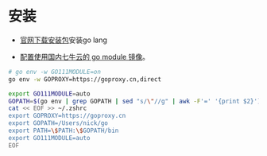 # 安装

* [官网下载安装包](https://golang.google.cn/dl/)安装go lang

* [配置使用国内七牛云的 go module 镜像](https://github.com/goproxy/goproxy.cn)。



```bash 
# go env -w GO111MODULE=on
go env -w GOPROXY=https://goproxy.cn,direct

export GO111MODULE=auto
GOPATH=$(go env | grep GOPATH | sed "s/\"//g" | awk -F'=' '{print $2}')
cat << EOF >> ~/.zshrc
export GOPROXY=https://goproxy.cn
export GOPATH=/Users/nick/go
export PATH=\$PATH:\$GOPATH/bin
export GO111MODULE=auto
EOF

```

